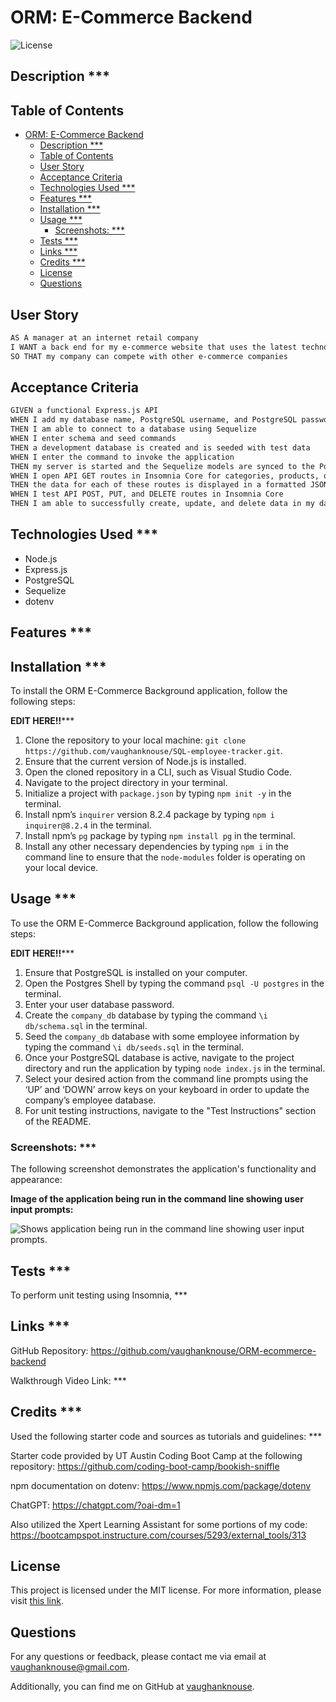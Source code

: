 # ORM: E-Commerce Backend

![License](https://img.shields.io/badge/License-MIT-blue.svg)

## Description ***


## Table of Contents

- [ORM: E-Commerce Backend](#orm-e-commerce-backend)
  - [Description \*\*\*](#description-)
  - [Table of Contents](#table-of-contents)
  - [User Story](#user-story)
  - [Acceptance Criteria](#acceptance-criteria)
  - [Technologies Used \*\*\*](#technologies-used-)
  - [Features \*\*\*](#features-)
  - [Installation \*\*\*](#installation-)
  - [Usage \*\*\*](#usage-)
    - [Screenshots: \*\*\*](#screenshots-)
  - [Tests \*\*\*](#tests-)
  - [Links \*\*\*](#links-)
  - [Credits \*\*\*](#credits-)
  - [License](#license)
  - [Questions](#questions)

## User Story

```md
AS A manager at an internet retail company
I WANT a back end for my e-commerce website that uses the latest technologies
SO THAT my company can compete with other e-commerce companies
```

## Acceptance Criteria

```md
GIVEN a functional Express.js API
WHEN I add my database name, PostgreSQL username, and PostgreSQL password to an environment variable file
THEN I am able to connect to a database using Sequelize
WHEN I enter schema and seed commands
THEN a development database is created and is seeded with test data
WHEN I enter the command to invoke the application
THEN my server is started and the Sequelize models are synced to the PostgreSQL database
WHEN I open API GET routes in Insomnia Core for categories, products, or tags
THEN the data for each of these routes is displayed in a formatted JSON
WHEN I test API POST, PUT, and DELETE routes in Insomnia Core
THEN I am able to successfully create, update, and delete data in my database
```

## Technologies Used ***

- Node.js
- Express.js
- PostgreSQL
- Sequelize
- dotenv

## Features ***


## Installation ***

To install the ORM E-Commerce Background application, follow the following steps:

**EDIT HERE!!*****

1. Clone the repository to your local machine: `git clone https://github.com/vaughanknouse/SQL-employee-tracker.git`.
2. Ensure that the current version of Node.js is installed.
3. Open the cloned repository in a CLI, such as Visual Studio Code.
4. Navigate to the project directory in your terminal.
5. Initialize a project with `package.json` by typing `npm init -y` in the terminal.
6. Install npm’s `inquirer` version 8.2.4 package by typing `npm i inquirer@8.2.4` in the terminal.
7. Install npm’s `pg` package by typing `npm install pg` in the terminal.
8. Install any other necessary dependencies by typing `npm i` in the command line to ensure that the `node-modules` folder is operating on your local device.

## Usage ***

To use the ORM E-Commerce Background application, follow the following steps:

**EDIT HERE!!*****

1. Ensure that PostgreSQL is installed on your computer.
2. Open the Postgres Shell by typing the command `psql -U postgres` in the terminal.
3. Enter your user database password.
4. Create the `company_db` database by typing the command `\i db/schema.sql` in the terminal.
5. Seed the `company_db` database with some employee information by typing the command `\i db/seeds.sql` in the terminal.
6. Once your PostgreSQL database is active, navigate to the project directory and run the application by typing `node index.js` in the terminal.
7. Select your desired action from the command line prompts using the ‘UP’ and ‘DOWN’ arrow keys on your keyboard in order to update the company’s employee database.
8. For unit testing instructions, navigate to the "Test Instructions" section of the README. 


### Screenshots: ***

The following screenshot demonstrates the application's functionality and appearance:

**Image of the application being run in the command line showing user input prompts:**

![Shows application being run in the command line showing user input prompts.](assets/images/user-input-screenshot.png)

## Tests ***

To perform unit testing using Insomnia, ***

## Links ***

GitHub Repository: https://github.com/vaughanknouse/ORM-ecommerce-backend

Walkthrough Video Link: ***

## Credits ***
Used the following starter code and sources as tutorials and guidelines: ***

Starter code provided by UT Austin Coding Boot Camp at the following repository: https://github.com/coding-boot-camp/bookish-sniffle

npm documentation on dotenv: https://www.npmjs.com/package/dotenv

ChatGPT: https://chatgpt.com/?oai-dm=1

Also utilized the Xpert Learning Assistant for some portions of my code:
https://bootcampspot.instructure.com/courses/5293/external_tools/313

## License

This project is licensed under the MIT license. For more information, please visit [this link](https://opensource.org/licenses/MIT).

## Questions

For any questions or feedback, please contact me via email at vaughanknouse@gmail.com.

Additionally, you can find me on GitHub at [vaughanknouse](https://github.com/vaughanknouse).
